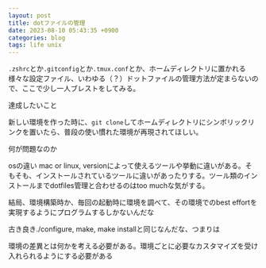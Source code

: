 ```yaml
---
layout: post
title: dotファイルの管理
date: 2023-08-10 05:43:35 +0900
categories: blog
tags: life unix
---
```


`.zshrc`とか`.gitconfig`とか`.tmux.conf`とか、ホームディレクトリに置かれる様々な設定ファイル、いわゆる（？）ドットファイルの管理方法が定まらないので、ここで少し一人ブレストをしてみる。

達成したいこと

新しい環境を作った時に、`git clone`してホームディレクトリにシンボリックリンクを置いたら、普段の使い慣れた環境が再現されてほしい。

何が問題なのか

osの違い mac or linux, versionによって使えるツールや挙動に違いがある。そもそも、インストールされているツールに違いがあったりする。ツール類のインストールまでdotfiles管理と合わせるのはtoo muchな気がする。

結局、環境構築時か、毎回の起動時に環境を調べて、その環境でのbest effortを実現するようにプログラムするしかないんだな

古き良き./configure, make, make installと同じなんだな、つまりは

環境の差異とは何かを考える必要がある。環境ごとに必要なカスタマイズを受け入れられるようにする必要がある
